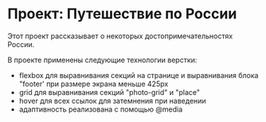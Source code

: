 # Проект: Путешествие по России

Этот проект рассказывает о некоторых достопримечательностях России.

В проекте применены следующие технологии верстки:

- flexbox для выравнивания секций на странице и выравнивания блока "footer' при размере экрана меньше 425px
- grid для выравнивания секций "photo-grid" и "place"
- hover для всех ссылок для затемнения при наведении
- адаптивность реализована с помощью @media 
